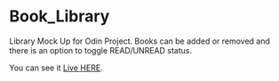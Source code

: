 # Book_Library
 Library Mock Up for Odin Project.
 Books can be added or removed and there is an option to toggle READ/UNREAD status.

 You can see it <a href="https://theothermk.github.io/book_library/" target="_blank">Live HERE</a>.
